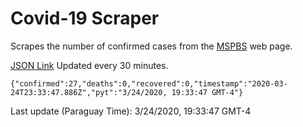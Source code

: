 # Covid-19 Scraper

Scrapes the number of confirmed cases from the [MSPBS](https://www.mspbs.gov.py/covid-19.php) web page.

[JSON Link](https://jmayalag.github.io/covid19-scrape/cases.json)
Updated every 30 minutes.
```
{"confirmed":27,"deaths":0,"recovered":0,"timestamp":"2020-03-24T23:33:47.886Z","pyt":"3/24/2020, 19:33:47 GMT-4"}
```
Last update (Paraguay Time): 3/24/2020, 19:33:47 GMT-4